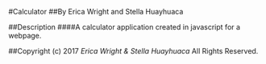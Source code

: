 #Calculator
##By Erica Wright and Stella Huayhuaca

##Description
####A calculator application created in javascript for a webpage.

##Copyright (c) 2017 _Erica Wright & Stella Huayhuaca_ All Rights Reserved.
